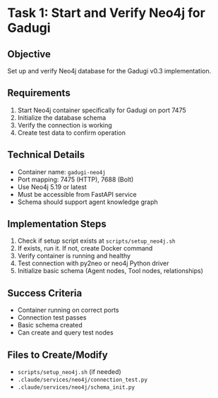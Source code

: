 # Task 1: Start and Verify Neo4j for Gadugi

## Objective
Set up and verify Neo4j database for the Gadugi v0.3 implementation.

## Requirements
1. Start Neo4j container specifically for Gadugi on port 7475
2. Initialize the database schema 
3. Verify the connection is working
4. Create test data to confirm operation

## Technical Details
- Container name: `gadugi-neo4j`
- Port mapping: 7475 (HTTP), 7688 (Bolt)
- Use Neo4j 5.19 or latest
- Must be accessible from FastAPI service
- Schema should support agent knowledge graph

## Implementation Steps
1. Check if setup script exists at `scripts/setup_neo4j.sh`
2. If exists, run it. If not, create Docker command
3. Verify container is running and healthy
4. Test connection with py2neo or neo4j Python driver
5. Initialize basic schema (Agent nodes, Tool nodes, relationships)

## Success Criteria
- Container running on correct ports
- Connection test passes
- Basic schema created
- Can create and query test nodes

## Files to Create/Modify
- `scripts/setup_neo4j.sh` (if needed)
- `.claude/services/neo4j/connection_test.py`
- `.claude/services/neo4j/schema_init.py`